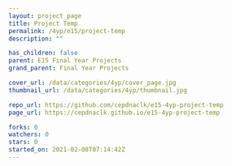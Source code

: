 ```yaml
---
layout: project_page
title: Project Temp
permalink: /4yp/e15/project-temp
description: ""

has_children: false
parent: E15 Final Year Projects
grand_parent: Final Year Projects

cover_url: /data/categories/4yp/cover_page.jpg
thumbnail_url: /data/categories/4yp/thumbnail.jpg

repo_url: https://github.com/cepdnaclk/e15-4yp-project-temp
page_url: https://cepdnaclk.github.io/e15-4yp-project-temp

forks: 0
watchers: 0
stars: 0
started_on: 2021-02-08T07:14:42Z
---
```



